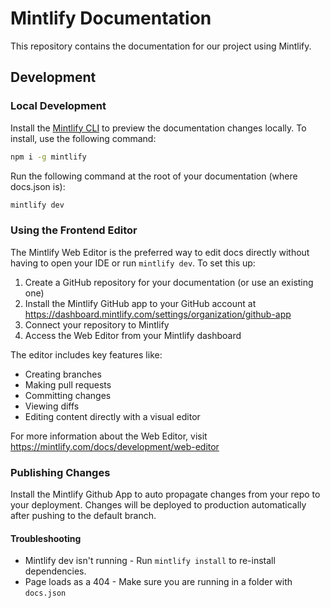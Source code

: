 # Mintlify Documentation

This repository contains the documentation for our project using Mintlify.

## Development

### Local Development

Install the [Mintlify CLI](https://www.npmjs.com/package/mintlify) to preview the documentation changes locally. To install, use the following command:

```bash
npm i -g mintlify
```

Run the following command at the root of your documentation (where docs.json is):

```bash
mintlify dev
```

### Using the Frontend Editor

The Mintlify Web Editor is the preferred way to edit docs directly without having to open your IDE or run `mintlify dev`. To set this up:

1. Create a GitHub repository for your documentation (or use an existing one)
2. Install the Mintlify GitHub app to your GitHub account at https://dashboard.mintlify.com/settings/organization/github-app
3. Connect your repository to Mintlify
4. Access the Web Editor from your Mintlify dashboard

The editor includes key features like:
- Creating branches
- Making pull requests
- Committing changes
- Viewing diffs
- Editing content directly with a visual editor

For more information about the Web Editor, visit https://mintlify.com/docs/development/web-editor

### Publishing Changes

Install the Mintlify Github App to auto propagate changes from your repo to your deployment. Changes will be deployed to production automatically after pushing to the default branch.

#### Troubleshooting

- Mintlify dev isn't running - Run `mintlify install` to re-install dependencies.
- Page loads as a 404 - Make sure you are running in a folder with `docs.json`
